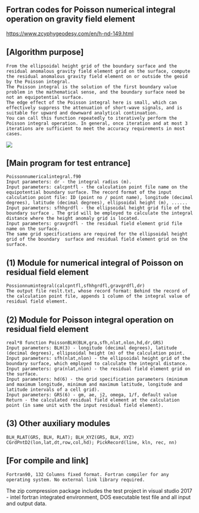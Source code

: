 ## Fortran codes for Poisson numerical integral operation on gravity field element
https://www.zcyphygeodesy.com/en/h-nd-149.html
## [Algorithm purpose]
    From the ellipsoidal height grid of the boundary surface and the residual anomalous gravity field element grid on the surface, compute the residual anomalous gravity field element on or outside the geoid by the Poisson integral. 
    The Poisson integral is the solution of the first boundary value problem in the mathematical sense, and the boundary surface need be not an equipotential surface.
    The edge effect of the Poisson integral here is small, which can effectively suppress the attenuation of short-wave signals, and is suitable for upward and downward analytical continuation.
    You can call this function repeatedly to iteratively perform the Poisson integral operation. In general, once iteration and at most 3 iterations are sufficient to meet the accuracy requirements in most cases.
![](https://24192633.s21i.faiusr.com/2/ABUIABACGAAg8_zltwYo8NG05gIwpQ047gg.jpg)
## [Main program for test entrance]
    Poissonnumericalintegral.f90
    Input parameters: dr - the integral radius (m).
    Input parameters: calcpntfl - the calculation point file name on the equipotential boundary surface. The record format of the input calculation point file: ID (point no / point name), longitude (decimal degrees), latitude (decimal degrees), ellipsoidal height (m), ......
    Input parameters: sfhhgrdfl - the ellipsoidal height grid file of the boundary surface . The grid will be employed to calculate the integral distance where the height anomaly grid is located.
    Input parameters: gravgrdfl - the residual field element grid file name on the surface.
    The same grid specifications are required for the ellipsoidal height grid of the boundary  surface and residual field element grid on the surface.
## (1) Module for numerical integral of Poisson on residual field element
    Possionnumintegral(calcpntfl,sfhhgrdfl,gravgrdfl,dr)
    The output file reslt.txt, whose record format: Behind the record of the calculation point file, appends 1 column of the integral value of residual field element.
## (2) Module for Poisson integral operation on residual field element
    real*8 function PoissonBLH(BLH,gra,sfh,nlat,nlon,hd,dr,GRS)
    Input parameters: BLH(3) - longitude (decimal degrees), latitude (decimal degrees), ellipsoidal height (m) of the calculation point.
    Input parameters: sfh(nlat,nlon) - the ellipsoidal height grid of the boundary surface, which employed to calculate the integral distance.
    Input parameters: gra(nlat,nlon) - the residual field element grid on the surface.
    Input parameters: hd(6) - the grid specification parameters (minimum and maximum longitude, minimum and maximum latitude, longitude and latitude intervals of a cell grid).
    Input parameters: GRS(6) - gm, ae, j2, omega, 1/f, default value
    Return - the calculated residual field element at the calculation point (in same unit with the input residual field element).
## (3) Other auxiliary modules
    BLH_RLAT(GRS, BLH, RLAT); BLH_XYZ(GRS, BLH, XYZ)
    CGrdPntD2(lon,lat,dt,row,col,hd); PickRecord(line, kln, rec, nn)
## [For compile and link]
    Fortran90, 132 Columns fixed format. Fortran compiler for any operating system. No external link library required.
The zip compression package includes the test project in visual studio 2017 - intel fortran integrated environment, DOS executable test file and all input and output data.
